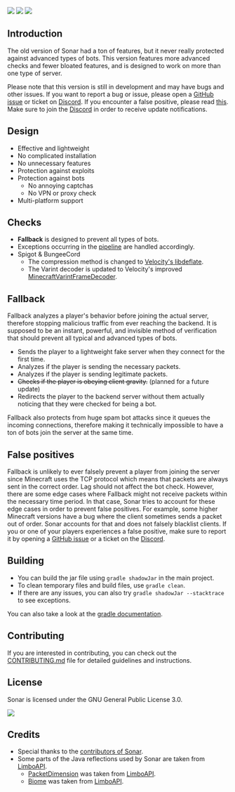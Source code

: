 ![](https://img.shields.io/github/v/release/jonesdevelopment/sonar-antibot) ![](https://img.shields.io/github/issues/jonesdevelopment/sonar-antibot) ![](https://img.shields.io/github/downloads/jonesdevelopment/sonar-antibot/total)

## Introduction

The old version of Sonar had a ton of features, but it never really protected against advanced types of bots.
This version features more advanced checks and fewer bloated features, and is designed to work on more than one type of server.

Please note that this version is still in development and may have bugs and other issues.
If you want to report a bug or issue, please open a [GitHub issue](https://github.com/jonesdevelopment/sonar-antibot/issues) or ticket on [Discord](https://jonesdev.xyz/discord/).
If you encounter a false positive, please read [this](https://github.com/jonesdevelopment/sonar-antibot/tree/main#false-positives).
Make sure to join the [Discord](https://jonesdev.xyz/discord/) in order to receive update notifications.

## Design
* Effective and lightweight
* No complicated installation
* No unnecessary features
* Protection against exploits
* Protection against bots
    * No annoying captchas
    * No VPN or proxy check
* Multi-platform support

## Checks
- **Fallback** is designed to prevent all types of bots.
- Exceptions occurring in the [pipeline](https://netty.io/4.1/api/io/netty/channel/ChannelPipeline.html) are handled accordingly.
- Spigot & BungeeCord
  - The compression method is changed to [Velocity's libdeflate](https://github.com/PaperMC/Velocity/tree/dev/3.0.0/native).
  - The Varint decoder is updated to Velocity's improved [MinecraftVarintFrameDecoder](https://github.com/PaperMC/Velocity/blob/dev/3.0.0/proxy/src/main/java/com/velocitypowered/proxy/protocol/netty/MinecraftVarintFrameDecoder.java).

## Fallback
Fallback analyzes a player's behavior before joining the actual server, therefore stopping malicious traffic from ever reaching the backend.
It is supposed to be an instant, powerful, and invisible method of verification that should prevent all typical and advanced types of bots.

* Sends the player to a lightweight fake server when they connect for the first time.
* Analyzes if the player is sending the necessary packets.
* Analyzes if the player is sending legitimate packets.
* ~~Checks if the player is obeying client gravity.~~ (planned for a future update)
* Redirects the player to the backend server without them actually noticing that they were checked for being a bot.

Fallback also protects from huge spam bot attacks since it queues the incoming connections, therefore making it technically impossible to have a ton of bots join the server at the same time.

## False positives

Fallback is unlikely to ever falsely prevent a player from joining the server since Minecraft uses the TCP protocol which means that packets are always sent in the correct order. Lag should not affect the bot check.
However, there are some edge cases where Fallback might not receive packets within the necessary time period. In that case, Sonar tries to account for these edge cases in order to prevent false positives. For example, some higher Minecraft versions have a bug where the client sometimes sends a packet out of order. Sonar accounts for that and does not falsely blacklist clients.
If you or one of your players experiences a false positive, make sure to report it by opening a [GitHub issue](https://github.com/jonesdevelopment/sonar-antibot/issues) or a ticket on the [Discord](https://jonesdev.xyz/discord/).

## Building

- You can build the jar file using `gradle shadowJar` in the main project.
- To clean temporary files and build files, use `gradle clean`.
- If there are any issues, you can also try `gradle shadowJar --stacktrace` to see exceptions.

You can also take a look at the [gradle documentation](https://docs.gradle.org/current/userguide/userguide.html).

## Contributing

If you are interested in contributing, you can check out the [CONTRIBUTING.md]([https://github.com/jonesdevelopment/sonar-antibot](https://github.com/jonesdevelopment/sonar-antibot/blob/main/CONTRIBUTING.md)) file for detailed guidelines and instructions.

## License

Sonar is licensed under the GNU General Public License 3.0.

[![](https://img.shields.io/badge/License-GPLv3-blue.svg)](https://www.gnu.org/licenses/gpl-3.0)

## Credits
- Special thanks to the [contributors of Sonar](https://github.com/jonesdevelopment/sonar-antibot/graphs/contributors).
- Some parts of the Java reflections used by Sonar are taken from [LimboAPI](https://github.com/Elytrium/LimboAPI).
  - [PacketDimension](https://github.com/jonesdevelopment/sonar-antibot/blob/main/common/src/main/java/jones/sonar/common/fallback/dimension/PacketDimension.java) was taken from [LimboAPI](https://github.com/Elytrium/LimboAPI/blob/master/api/src/main/java/net/elytrium/limboapi/api/chunk/Dimension.java).
  - [Biome](https://github.com/jonesdevelopment/sonar-antibot/blob/main/velocity/src/main/java/jones/sonar/velocity/fallback/dimension/Biome.java) was taken from [LimboAPI](https://github.com/Elytrium/LimboAPI/blob/master/plugin/src/main/java/net/elytrium/limboapi/material/Biome.java).
